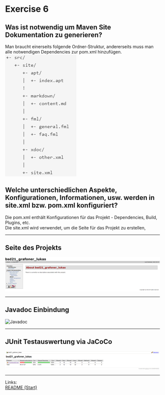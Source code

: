 # Exercise 6

## Was ist notwendig um Maven Site Dokumentation zu generieren?
Man braucht einerseits folgende Ordner-Struktur, andererseits muss man alle notwendigen Dependencies zur pom.xml hinzufügen.\
![Ordnerstruktur](resources/images/ex6_0.png)

## Welche unterschiedlichen Aspekte, Konfigurationen, Informationen, usw. werden in site.xml bzw. pom.xml konfiguriert?
Die pom.xml enthält Konfigurationen für das Projekt - Dependencies, Build, Plugins, etc.\
Die site.xml wird verwendet, um die Seite für das Projekt zu erstellen, 

---

## Seite des Projekts
![Projektsseite](resources/images/ex6_1.png)

---

## Javadoc Einbindung
![Javadoc](resources/images/ex6_2.png)

---

## JUnit Testauswertung via JaCoCo
![JaCoCo](resources/images/ex6_3.png)

---
Links:\
[README (Start)](/README.md)
